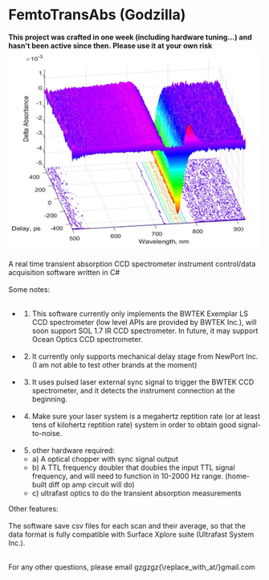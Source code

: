 # FemtoTransAbs (Godzilla)
**This project was crafted in one week (including hardware tuning...) and hasn't been active since then. Please use it at your own risk**
<img align="middle" src="spec.jpg" alt="Smiley face" height="400" width="500"><br> </br>
A real time transient absorption CCD spectrometer instrument control/data acquisition software written in C#<br></br>
Some notes:<br> </br>
- 1) This software currently only implements the BWTEK Exemplar LS CCD spectrometer (low level APIs are provided by BWTEK Inc.), will soon support SOL 1.7 IR CCD spectrometer. In future, it may support Ocean Optics CCD spectrometer. <br> </br>
- 2) It currently only supports mechanical delay stage from NewPort Inc. (I am not able to test other brands at the moment)<br></br> 
- 3) It uses pulsed laser external sync signal to trigger the BWTEK CCD spectrometer, and it detects the instrument connection at the beginning.<br> </br>
- 4) Make sure your laser system is a megahertz reptition rate (or at least tens of kilohertz reptition rate) system in order to obtain good signal-to-noise.<br> </br>
- 5) other hardware required: <br>  
   - a) A optical chopper with sync signal output<br>
   - b) A TTL frequency doubler that doubles the input TTL signal frequency, and will need to function in 10-2000 Hz range. (home-built diff op amp circuit will do)<br>
   - c) ultrafast optics to do the transient absorption measurements <br>

Other features: <br> </br>
 The software save csv files for each scan and their average, so that the data format is fully compatible with Surface Xplore suite (Ultrafast System Inc.). <br> </br>
 
For any other questions, please email gzgzgz{\replace_with_at/}gmail.com
